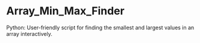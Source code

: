 # Array_Min_Max_Finder
Python: User-friendly script for finding the smallest and largest values in an array interactively.
